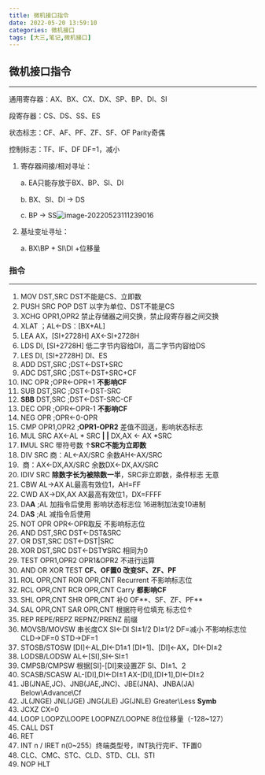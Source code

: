 ```yaml
---
title: 微机接口指令
date: 2022-05-20 13:59:10
categories: 微机接口
tags: [大三,笔记,微机接口]
---
```


## 微机接口指令

---

通用寄存器：AX、BX、CX、DX、SP、BP、DI、SI

段寄存器：CS、DS、SS、ES

状态标志：CF、AF、PF、ZF、SF、OF Parity奇偶

控制标志：TF、IF、DF DF=1，减小

1.  寄存器间接/相对寻址：

    a.  EA只能存放于BX、BP、SI、DI

    b.  BX、SI、DI → DS

    c.  BP → SS![image-20220523111239016](https://mewtiger-1311904225.cos.ap-nanjing.myqcloud.com/post/202205231112070.png)

2.  基址变址寻址：

    a.  BX\\BP + SI\\DI +位移量

### 指令

---



1. MOV   DST,SRC  DST不能是CS、立即数
2. PUSH SRC POP DST 以字为单位、DST不能是CS
3. XCHG OPR1,OPR2 禁止存储器之间交换，禁止段寄存器之间交换
4. XLAT ；AL←DS：\[BX+AL\]
5. LEA   AX，\[SI+2728H\] AX←SI+2728H
6. LDS   DI, \[SI+2728H\] 低二字节内容给DI，高二字节内容给DS
7. LES   DI, \[SI+2728H\] DI、ES
8. ADD  DST,SRC ;DST←DST+SRC
9. ADC  DST,SRC ;DST←DST+SRC+CF
10. INC   OPR ;OPR←OPR+1 **不影响CF**
11. SUB  DST,SRC ;DST←DST-SRC
12. **SBB**  DST,SRC ;DST←DST-SRC-CF
13. DEC  OPR ;OPR←OPR-1 **不影响CF**
14. NEG  OPR ;OPR←0-OPR
15. CMP  OPR1,OPR2 ;**OPR1-OPR2** 差值不回送，影响状态标志
16. MUL  SRC AX←AL \* SRC **\| \|** DX,AX ← AX \*SRC
17. **I**MUL SRC 带符号数 ↑**SRC不能为立即数**
18. DIV    SRC 商：AL←AX/SRC 余数AH←AX/SRC
19. ​                  商：AX←DX,AX/SRC 余数DX←DX,AX/SRC
20. IDIV SRC **除数字长为被除数一半**，SRC非立即数，条件标志 无意
21. CBW AL→AX AL最高有效位1，AH=FF
22. CWD AX→DX,AX AX最高有效位1，DX=FFFF
23. DA**A** ;AL 加指令后使用 影响状态标志位 16进制加法变10进制
24. DA**S** ;AL 减指令后使用
25. NOT OPR OPR←OPR取反 不影响标志位
26. AND DST,SRC DST←DST&SRC
27. OR DST,SRC DST←DST\|SRC
28. XOR DST,SRC DST←DST∀SRC 相同为0
29. TEST OPR1,OPR2 OPR1&OPR2 不进行运算
30. AND OR XOR TEST **CF、OF置0 改变SF、ZF、PF**
31. ROL OPR,CNT ROR OPR,CNT Recurrent 不影响标志位
32. RCL OPR,CNT RCR OPR,CNT Carry **都影响CF**
33. SHL OPR,CNT SHR OPR,CNT 补0 OF**、SF、ZF、PF**
34. SAL OPR,CNT SAR OPR,CNT 根据符号位填充 标志位↑
35. REP REPE/REPZ REPNZ/PRENZ 前缀
36. MOVSB/MOVSW 串长度CX SI←DI SI±1/2 DI±1/2 DF=减小 不影响标志位  CLD→DF=0  STD→DF=1
37. STOSB/STOSW \[DI\]←AL,DI←D1±1 [DI+1\]、\[DI\]←AX，DI←DI±2
38. LODSB/LODSW AL←\[SI\],SI←SI±1
39. CMPSB/CMPSW 根据\[SI\]-\[DI\]来设置ZF SI、DI±1、2
40. SCASB/SCASW AL-\[DI\],DI←DI±1  AX-\[DI\],\[DI+1\],DI←DI±2
41. JB(JNAE,JC)、JNB(JAE,JNC)、JBE(JNA)、JNBA(JA) Below\\Advance\\Cf
42. JL(JNGE) JNL(JGE) JNG(JLE) JG(JNLE) Greater\\Less **Symb**
43. JCXZ CX=0
44. LOOP LOOPZ\\LOOPE LOOPNZ/LOOPNE 8位位移量（-128\~127）
45. CALL DST
46. RET
47. INT n / IRET n(0\~255）终端类型号，INT执行完IF、TF置0
48. CLC、CMC、STC、CLD、STD、CLI、STI
49. NOP HLT
